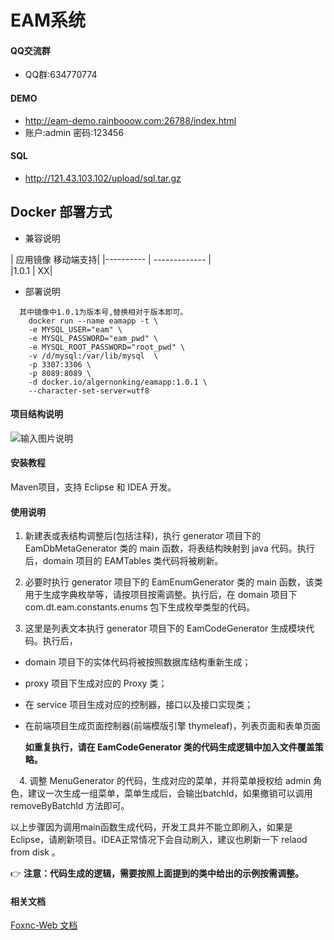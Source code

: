 # EAM系统
#### QQ交流群
- QQ群:634770774
#### DEMO
- http://eam-demo.rainbooow.com:26788/index.html
- 账户:admin 密码:123456
#### SQL
- http://121.43.103.102/upload/sql.tar.gz

## Docker 部署方式
- 兼容说明

 |   应用镜像         移动端支持|
 |----------   | ------------- |  
 |1.0.1         | XX|

- 部署说明  
```
  其中镜像中1.0.1为版本号,替换相对于版本即可。
    docker run --name eamapp -t \
    -e MYSQL_USER="eam" \
    -e MYSQL_PASSWORD="eam_pwd" \
    -e MYSQL_ROOT_PASSWORD="root_pwd" \
    -v /d/mysql:/var/lib/mysql  \
    -p 3307:3306 \
    -p 8089:8089 \
    -d docker.io/algernonking/eamapp:1.0.1 \
    --character-set-server=utf8
```





#### 项目结构说明
 ![输入图片说明](https://images.gitee.com/uploads/images/2021/0610/145855_29614033_1470521.png "屏幕截图.png")


#### 安装教程

 Maven项目，支持 Eclipse 和 IDEA 开发。

#### 使用说明

 1. 新建表或表结构调整后(包括注释)，执行 generator 项目下的 EamDbMetaGenerator 类的 main 函数，将表结构映射到 java 代码。执行后，domain 项目的 EAMTables 类代码将被刷新。

 2. 必要时执行 generator 项目下的 EamEnumGenerator 类的 main 函数，该类用于生成字典枚举等，请按项目按需调整。执行后，在 domain 项目下 com.dt.eam.constants.enums 包下生成枚举类型的代码。

 3. 这里是列表文本执行 generator 项目下的 EamCodeGenerator 生成模块代码。执行后，
- domain 项目下的实体代码将被按照数据库结构重新生成；
- proxy 项目下生成对应的 Proxy 类；
- 在 service 项目生成对应的控制器，接口以及接口实现类；
- 在前端项目生成页面控制器(前端模版引擎 thymeleaf)，列表页面和表单页面



  **如重复执行，请在 EamCodeGenerator 类的代码生成逻辑中加入文件覆盖策略。** 

　4. 调整 MenuGenerator 的代码，生成对应的菜单，并将菜单授权给 admin 角色，建议一次生成一组菜单，菜单生成后，会输出batchId，如果撤销可以调用 removeByBatchId 方法即可。

 以上步骤因为调用main函数生成代码，开发工具并不能立即刷入，如果是Eclipse，请刷新项目。IDEA正常情况下会自动刷入，建议也刷新一下 relaod from disk 。



 :point_right: **注意：代码生成的逻辑，需要按照上面提到的类中给出的示例按需调整。** 


#### 相关文档

[Foxnc-Web 文档 ](https://gitee.com/LeeFJ/foxnic-web/wikis/pages)

 
 